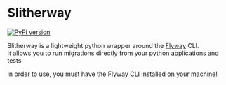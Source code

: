 # Slitherway

[![PyPi version](https://badgen.net/pypi/v/slitherway/)](https://pypi.org/project/slitherway/)

Slitherway is a lightweight python wrapper around the [Flyway](https://flywaydb.org/) CLI.  
It allows you to run migrations directly from your python applications and tests

In order to use, you must have the Flyway CLI installed on your machine!

